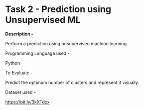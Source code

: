 # Task 2 - Prediction using Unsupervised ML

**Description -**

Perform a prediction using unsupervised machine learning

Programming Language used -

Python

To Evaluate -

Predict the optimum number of clusters and represent it visually. 

Dataset used -

https://bit.ly/3kXTdox
